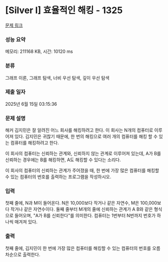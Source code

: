 # [Silver I] 효율적인 해킹 - 1325 

[문제 링크](https://www.acmicpc.net/problem/1325) 

### 성능 요약

메모리: 211168 KB, 시간: 10120 ms

### 분류

그래프 이론, 그래프 탐색, 너비 우선 탐색, 깊이 우선 탐색

### 제출 일자

2025년 6월 15일 03:15:36

### 문제 설명

<p>해커 김지민은 잘 알려진 어느 회사를 해킹하려고 한다. 이 회사는 N개의 컴퓨터로 이루어져 있다. 김지민은 귀찮기 때문에, 한 번의 해킹으로 여러 개의 컴퓨터를 해킹 할 수 있는 컴퓨터를 해킹하려고 한다.</p>

<p>이 회사의 컴퓨터는 신뢰하는 관계와, 신뢰하지 않는 관계로 이루어져 있는데, A가 B를 신뢰하는 경우에는 B를 해킹하면, A도 해킹할 수 있다는 소리다.</p>

<p>이 회사의 컴퓨터의 신뢰하는 관계가 주어졌을 때, 한 번에 가장 많은 컴퓨터를 해킹할 수 있는 컴퓨터의 번호를 출력하는 프로그램을 작성하시오.</p>

### 입력 

 <p>첫째 줄에, N과 M이 들어온다. N은 10,000보다 작거나 같은 자연수, M은 100,000보다 작거나 같은 자연수이다. 둘째 줄부터 M개의 줄에 신뢰하는 관계가 A B와 같은 형식으로 들어오며, "A가 B를 신뢰한다"를 의미한다. 컴퓨터는 1번부터 N번까지 번호가 하나씩 매겨져 있다.</p>

### 출력 

 <p>첫째 줄에, 김지민이 한 번에 가장 많은 컴퓨터를 해킹할 수 있는 컴퓨터의 번호를 오름차순으로 출력한다.</p>

